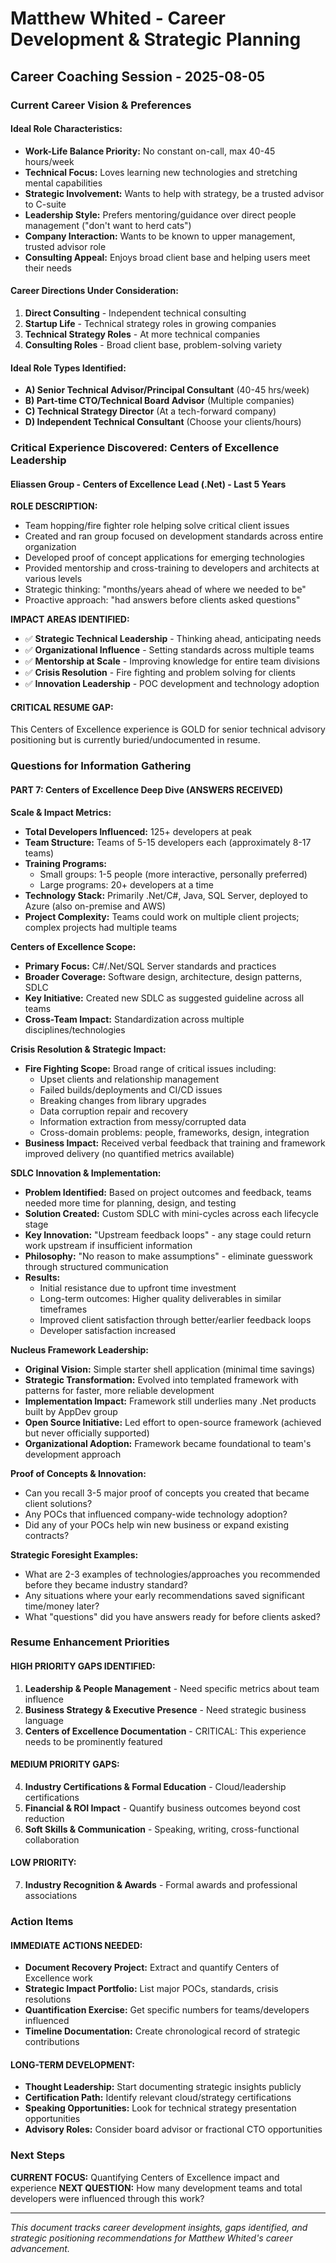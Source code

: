 # Matthew Whited - Career Development & Strategic Planning

## Career Coaching Session - 2025-08-05

### Current Career Vision & Preferences

#### **Ideal Role Characteristics:**
- **Work-Life Balance Priority:** No constant on-call, max 40-45 hours/week
- **Technical Focus:** Loves learning new technologies and stretching mental capabilities
- **Strategic Involvement:** Wants to help with strategy, be a trusted advisor to C-suite
- **Leadership Style:** Prefers mentoring/guidance over direct people management ("don't want to herd cats")
- **Company Interaction:** Wants to be known to upper management, trusted advisor role
- **Consulting Appeal:** Enjoys broad client base and helping users meet their needs

#### **Career Directions Under Consideration:**
1. **Direct Consulting** - Independent technical consulting
2. **Startup Life** - Technical strategy roles in growing companies
3. **Technical Strategy Roles** - At more technical companies
4. **Consulting Roles** - Broad client base, problem-solving variety

#### **Ideal Role Types Identified:**
- **A) Senior Technical Advisor/Principal Consultant** (40-45 hrs/week)
- **B) Part-time CTO/Technical Board Advisor** (Multiple companies)  
- **C) Technical Strategy Director** (At a tech-forward company)
- **D) Independent Technical Consultant** (Choose your clients/hours)

### Critical Experience Discovered: Centers of Excellence Leadership

#### **Eliassen Group - Centers of Excellence Lead (.Net) - Last 5 Years**

**ROLE DESCRIPTION:**
- Team hopping/fire fighter role helping solve critical client issues
- Created and ran group focused on development standards across entire organization
- Developed proof of concept applications for emerging technologies
- Provided mentorship and cross-training to developers and architects at various levels
- Strategic thinking: "months/years ahead of where we needed to be"
- Proactive approach: "had answers before clients asked questions"

**IMPACT AREAS IDENTIFIED:**
- ✅ **Strategic Technical Leadership** - Thinking ahead, anticipating needs
- ✅ **Organizational Influence** - Setting standards across multiple teams
- ✅ **Mentorship at Scale** - Improving knowledge for entire team divisions
- ✅ **Crisis Resolution** - Fire fighting and problem solving for clients
- ✅ **Innovation Leadership** - POC development and technology adoption

#### **CRITICAL RESUME GAP:**
This Centers of Excellence experience is GOLD for senior technical advisory positioning but is currently buried/undocumented in resume.

### Questions for Information Gathering

#### **PART 7: Centers of Excellence Deep Dive (ANSWERS RECEIVED)**

**Scale & Impact Metrics:**
- **Total Developers Influenced:** 125+ developers at peak
- **Team Structure:** Teams of 5-15 developers each (approximately 8-17 teams)
- **Training Programs:** 
  - Small groups: 1-5 people (more interactive, personally preferred)
  - Large programs: 20+ developers at a time
- **Technology Stack:** Primarily .Net/C#, Java, SQL Server, deployed to Azure (also on-premise and AWS)
- **Project Complexity:** Teams could work on multiple client projects; complex projects had multiple teams

**Centers of Excellence Scope:**
- **Primary Focus:** C#/.Net/SQL Server standards and practices
- **Broader Coverage:** Software design, architecture, design patterns, SDLC
- **Key Initiative:** Created new SDLC as suggested guideline across all teams
- **Cross-Team Impact:** Standardization across multiple disciplines/technologies

**Crisis Resolution & Strategic Impact:**
- **Fire Fighting Scope:** Broad range of critical issues including:
  - Upset clients and relationship management
  - Failed builds/deployments and CI/CD issues
  - Breaking changes from library upgrades
  - Data corruption repair and recovery
  - Information extraction from messy/corrupted data
  - Cross-domain problems: people, frameworks, design, integration
- **Business Impact:** Received verbal feedback that training and framework improved delivery (no quantified metrics available)

**SDLC Innovation & Implementation:**
- **Problem Identified:** Based on project outcomes and feedback, teams needed more time for planning, design, and testing
- **Solution Created:** Custom SDLC with mini-cycles across each lifecycle stage
- **Key Innovation:** "Upstream feedback loops" - any stage could return work upstream if insufficient information
- **Philosophy:** "No reason to make assumptions" - eliminate guesswork through structured communication
- **Results:** 
  - Initial resistance due to upfront time investment
  - Long-term outcomes: Higher quality deliverables in similar timeframes
  - Improved client satisfaction through better/earlier feedback loops
  - Developer satisfaction increased

**Nucleus Framework Leadership:**
- **Original Vision:** Simple starter shell application (minimal time savings)
- **Strategic Transformation:** Evolved into templated framework with patterns for faster, more reliable development
- **Implementation Impact:** Framework still underlies many .Net products built by AppDev group
- **Open Source Initiative:** Led effort to open-source framework (achieved but never officially supported)
- **Organizational Adoption:** Framework became foundational to team's development approach

**Proof of Concepts & Innovation:**
- Can you recall 3-5 major proof of concepts you created that became client solutions?
- Any POCs that influenced company-wide technology adoption?
- Did any of your POCs help win new business or expand existing contracts?

**Strategic Foresight Examples:**
- What are 2-3 examples of technologies/approaches you recommended before they became industry standard?
- Any situations where your early recommendations saved significant time/money later?
- What "questions" did you have answers ready for before clients asked?

### Resume Enhancement Priorities

#### **HIGH PRIORITY GAPS IDENTIFIED:**
1. **Leadership & People Management** - Need specific metrics about team influence
2. **Business Strategy & Executive Presence** - Need strategic business language
3. **Centers of Excellence Documentation** - CRITICAL: This experience needs to be prominently featured

#### **MEDIUM PRIORITY GAPS:**
4. **Industry Certifications & Formal Education** - Cloud/leadership certifications
5. **Financial & ROI Impact** - Quantify business outcomes beyond cost reduction
6. **Soft Skills & Communication** - Speaking, writing, cross-functional collaboration

#### **LOW PRIORITY:**
7. **Industry Recognition & Awards** - Formal awards and professional associations

### Action Items

#### **IMMEDIATE ACTIONS NEEDED:**
- **Document Recovery Project:** Extract and quantify Centers of Excellence work
- **Strategic Impact Portfolio:** List major POCs, standards, crisis resolutions
- **Quantification Exercise:** Get specific numbers for teams/developers influenced
- **Timeline Documentation:** Create chronological record of strategic contributions

#### **LONG-TERM DEVELOPMENT:**
- **Thought Leadership:** Start documenting strategic insights publicly
- **Certification Path:** Identify relevant cloud/strategy certifications
- **Speaking Opportunities:** Look for technical strategy presentation opportunities
- **Advisory Roles:** Consider board advisor or fractional CTO opportunities

### Next Steps

**CURRENT FOCUS:** Quantifying Centers of Excellence impact and experience
**NEXT QUESTION:** How many development teams and total developers were influenced through this work?

---

*This document tracks career development insights, gaps identified, and strategic positioning recommendations for Matthew Whited's career advancement.*